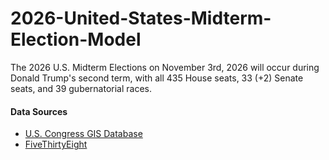 # 2026-United-States-Midterm-Election-Model
The 2026 U.S. Midterm Elections on November 3rd, 2026 will occur during Donald Trump's second term, with all 435 House seats, 33 (+2) Senate seats, and 39 gubernatorial races.

#### Data Sources
-   [U.S. Congress GIS Database](https://simplemaps.com/data/congress)
-   [FiveThirtyEight](https://abcnews.go.com/538)